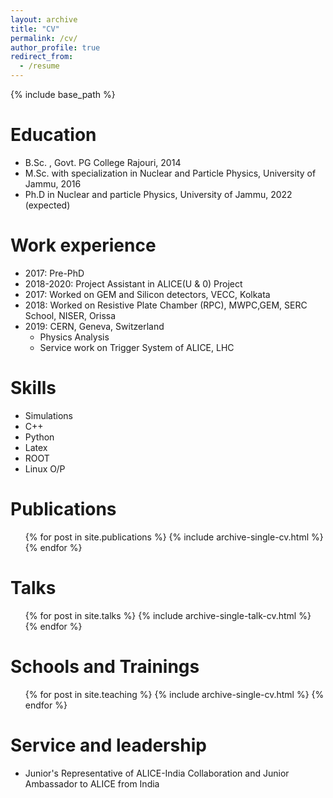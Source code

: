 ```yaml
---
layout: archive
title: "CV"
permalink: /cv/
author_profile: true
redirect_from:
  - /resume
---
```


{% include base_path %}

Education
======
* B.Sc. , Govt. PG College Rajouri, 2014
* M.Sc. with specialization in Nuclear and Particle Physics, University of Jammu, 2016
* Ph.D in Nuclear and particle Physics, University of Jammu, 2022 (expected)

Work experience
======
* 2017: Pre-PhD
* 2018-2020: Project Assistant in ALICE(U & 0) Project
* 2017: Worked on GEM and Silicon detectors, VECC, Kolkata
* 2018: Worked on Resistive Plate Chamber (RPC), MWPC,GEM, SERC School, NISER, Orissa
* 2019: CERN, Geneva, Switzerland
  * Physics Analysis
  * Service work on Trigger System of ALICE, LHC 
  
Skills
======
* Simulations
* C++
* Python
* Latex
* ROOT
* Linux O/P

Publications
======
  <ul>{% for post in site.publications %}
    {% include archive-single-cv.html %}
  {% endfor %}</ul>
  
Talks
======
  <ul>{% for post in site.talks %}
    {% include archive-single-talk-cv.html %}
  {% endfor %}</ul>
  
Schools and Trainings
======
  <ul>{% for post in site.teaching %}
    {% include archive-single-cv.html %}
  {% endfor %}</ul>
  
Service and leadership
======
* Junior's Representative of ALICE-India Collaboration and Junior Ambassador to ALICE from India
